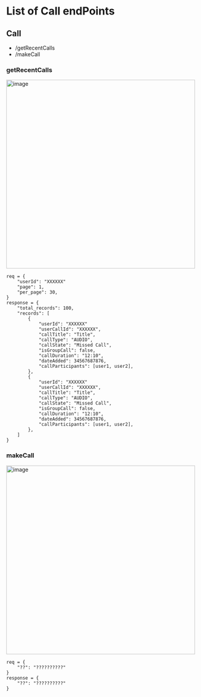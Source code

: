# List of Call endPoints

## Call

   - /getRecentCalls
   - /makeCall

   ### getRecentCalls
   <img src="lib/api_workflows/screenshots/home/call/19_recent_calls.png" alt="image" height="500">

    req = {
        "userId": "XXXXXX"
        "page": 1,
        "per_page": 30,
    }
    response = {
        "total_records": 100,
        "records": [
            {
                "userId": "XXXXXX"
                "userCallId": "XXXXXX",
                "callTitle": "Title",
                "callType": "AUDIO",
                "callState": "Missed Call",
                "isGroupCall": false,
                "callDuration": "12:10",
                "dateAdded": 34567687876,
                "callParticipants": [user1, user2],
            },
            {
                "userId": "XXXXXX"
                "userCallId": "XXXXXX",
                "callTitle": "Title",
                "callType": "AUDIO",
                "callState": "Missed Call",
                "isGroupCall": false,
                "callDuration": "12:10",
                "dateAdded": 34567687876,
                "callParticipants": [user1, user2],
            },
        ]
    }

   ### makeCall
   <img src="lib/api_workflows/screenshots/home/call/20_call.png" alt="image" height="500">

    req = {
        "??": "??????????"
    }
    response = {
        "??": "??????????"
    }